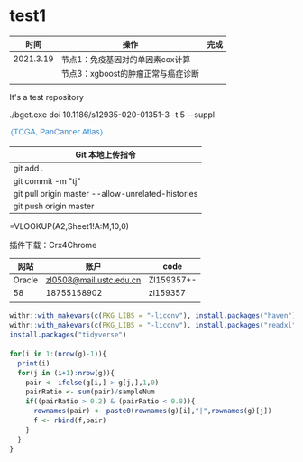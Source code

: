 # test1
| 时间      | 操作                               | 完成 |
| --------- | ---------------------------------- | ---- |
| 2021.3.19 | 节点1：免疫基因对的单因素cox计算   |      |
|           | 节点3：xgboost的肿瘤正常与癌症诊断 |      |
|           |                                    |      |





It's a test repository

./bget.exe doi 10.1186/s12935-020-01351-3 -t 5 --suppl

![Error](https://github.com/bigone1/test/blob/master/Screenshots/1.png)

| Git 本地上传指令                                   |
| -------------------------------------------------- |
| git add .                                          |
| git commit -m "tj"                                 |
| git pull origin master --allow-unrelated-histories |
| git push origin master                             |

=VLOOKUP(A2,Sheet1!A:M,10,0)

插件下载：Crx4Chrome

| 网站   | 账户                    | code       |
| ------ | ----------------------- | ---------- |
| Oracle | zl0508@mail.ustc.edu.cn | Zl159357+- |
| 58     | 18755158902             | zl159357   |
|        |                         |            |

```R
withr::with_makevars(c(PKG_LIBS = "-liconv"), install.packages("haven"), assignment = "+=")
withr::with_makevars(c(PKG_LIBS = "-liconv"), install.packages("readxl"), assignment = "+=")
install.packages("tidyverse")

for(i in 1:(nrow(g)-1)){
  print(i)
  for(j in (i+1):nrow(g)){
    pair <- ifelse(g[i,] > g[j,],1,0)
    pairRatio <- sum(pair)/sampleNum
    if((pairRatio > 0.2) & (pairRatio < 0.8)){
      rownames(pair) <- paste0(rownames(g)[i],"|",rownames(g)[j])
      f <- rbind(f,pair)
    }
  }
}
```

